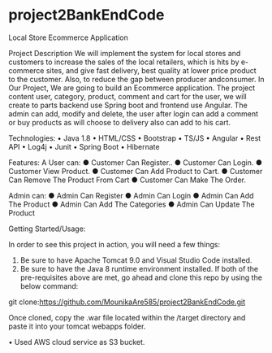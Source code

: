 # project2BankEndCode

Local Store Ecommerce Application

Project Description
We will implement the system for local stores and customers to increase the sales of the local retailers, which is hits by e-commerce sites, and give fast delivery, best quality 
at lower price product to the customer. Also, to reduce the gap between producer andconsumer. In Our Project, We are going to build an Ecommerce application. The project 
content user, category, product, comment and cart for the user, we will create to parts backend use Spring boot and frontend use Angular. The admin can add, modify and 
delete, the user after login can add a comment or buy products as will choose to delivery also can add to his cart.



Technologies:
• Java 1.8
• HTML/CSS
• Bootstrap
• TS/JS
• Angular
• Rest API
• Log4j
• Junit
• Spring Boot
• Hibernate

Features:
A User can:
● Customer Can Register.. 
● Customer Can Login. 
● Customer View Product. 
● Customer Can Add Product to Cart.
● Customer Can Remove The Product From Cart
● Customer Can Make The Order. 

Admin can:
● Admin Can Register
● Admin Can Login
● Admin Can Add The Product
● Admin Can Add The Categories
● Admin Can Update The Product

Getting Started/Usage:

In order to see this project in action, you will need a few things:
1.	Be sure to have Apache Tomcat 9.0 and Visual Studio Code installed.
2.	Be sure to have the Java 8 runtime environment installed.
If both of the pre-requisites above are met, go ahead and clone this repo by using the below command:

git clone:https://github.com/MounikaAre585/project2BankEndCode.git

Once cloned, copy the .war file located within the /target directory and paste it into your tomcat webapps folder.

•	Used AWS cloud service as S3 bucket.
